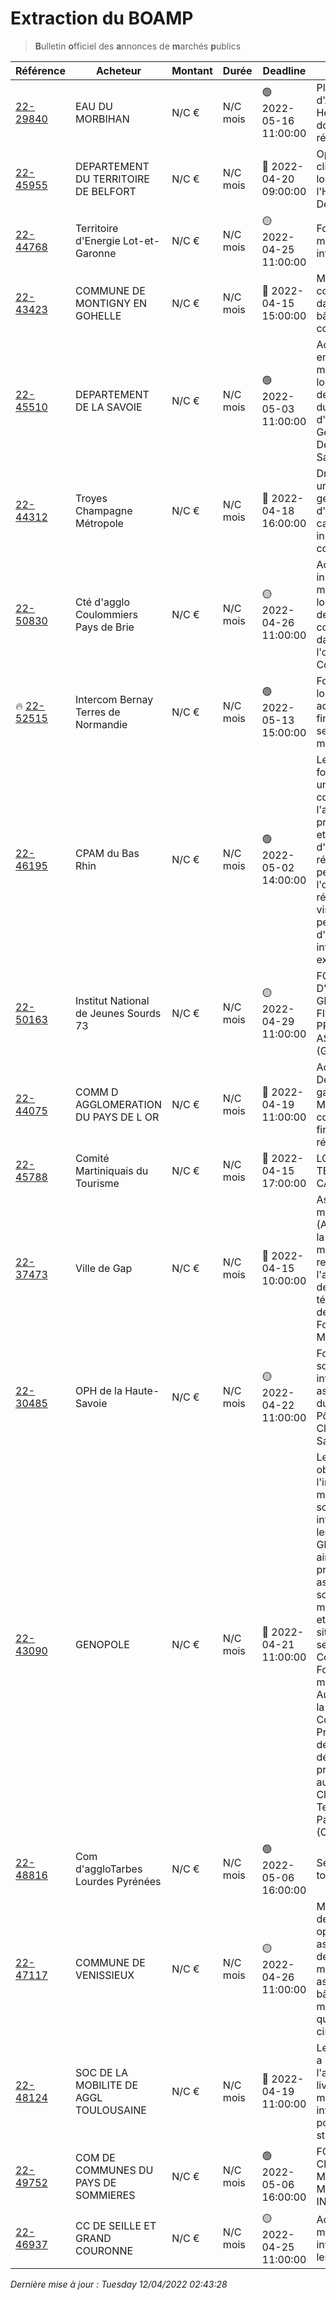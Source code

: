 # Extraction du BOAMP
> **B**ulletin **o**fficiel des **a**nnonces de **m**archés **p**ublics

| Référence | Acheteur | Montant | Durée | Deadline | Résumé | Mot clé|
|---|---|---|---|---|---|---|
| [22-29840](https://www.boamp.fr/avis/detail/22-29840) | EAU DU MORBIHAN | N/C € | N/C mois | 🟢 2022-05-16 11:00:00 | Plan de Reprise d'Activité - Hébergement de données répliquées | *serveur*|
| [22-45955](https://www.boamp.fr/avis/detail/22-45955) | DEPARTEMENT DU TERRITOIRE DE BELFORT | N/C € | N/C mois | 🔴 2022-04-20 09:00:00 | Optimisation de la climatisation du local serveur à l'Hôtel du Département | *serveur*|
| [22-44768](https://www.boamp.fr/avis/detail/22-44768) | Territoire d'Energie Lot-et-Garonne | N/C € | N/C mois | 🟡 2022-04-25 11:00:00 | Fourniture de matériel informatique | *microsoft*|
| [22-43423](https://www.boamp.fr/avis/detail/22-43423) | COMMUNE DE MONTIGNY EN GOHELLE | N/C € | N/C mois | 🔴 2022-04-15 15:00:00 | Mise en place de contrôle d'accès dans divers bâtiments communaux | *logiciels*|
| [22-45510](https://www.boamp.fr/avis/detail/22-45510) | DEPARTEMENT DE LA SAVOIE | N/C € | N/C mois | 🟢 2022-05-03 11:00:00 | Acquisition, mise en oeuvre et maintenance d'un logiciel de gestion des métadonnées du Système d'Information Géographique du Département de la Savoie | *logiciels*|
| [22-44312](https://www.boamp.fr/avis/detail/22-44312) | Troyes Champagne Métropole | N/C € | N/C mois | 🔴 2022-04-18 16:00:00 | Droit d'accès à une application de gestion pour l'aire d'accueil de camping-cars et installations connexes | *logiciels*|
| [22-50830](https://www.boamp.fr/avis/detail/22-50830) | Cté d'agglo Coulommiers Pays de Brie | N/C € | N/C mois | 🟡 2022-04-26 11:00:00 | Acquisition, installation et maintenance d'un logiciel de gestion des fluides et des contrôles d'accès dans le cadre de l'opération Ferté Confluences | *logiciels*|
| 🔥 [22-52515](https://www.boamp.fr/avis/detail/22-52515) | Intercom Bernay Terres de Normandie | N/C € | N/C mois | 🟢 2022-05-13 15:00:00 | Fourniture d'un logiciel de gestion administrative et financière du service déchets ménagers | *logiciels*|
| [22-46195](https://www.boamp.fr/avis/detail/22-46195) | CPAM du Bas Rhin | N/C € | N/C mois | 🟢 2022-05-02 14:00:00 | Le titulaire devra fournir et installer un système complet pour l'animation et la présentation audio et vidéo au sein d'une salle de réunion afin de permettre l'organisation de réunion en mode visioconférence et permettant d'intégrer des intervenants externes. | *logiciels*|
| [22-50163](https://www.boamp.fr/avis/detail/22-50163) | Institut National de Jeunes Sourds 73 | N/C € | N/C mois | 🟡 2022-04-29 11:00:00 | FOURNITURE D'UN LOGICIEL DE GESTION FINANCIERE ET PRESTATIONS ASSOCIEES (GBCP) | *logiciels*|
| [22-44075](https://www.boamp.fr/avis/detail/22-44075) | COMM D AGGLOMERATION DU PAYS DE L OR | N/C € | N/C mois | 🔴 2022-04-19 11:00:00 | Accès Très Haut Débit à débits garantis, VPN MPLS- sortie coeur de réseau et firewall coeur de réseau | *firewall*|
| [22-45788](https://www.boamp.fr/avis/detail/22-45788) | Comité Martiniquais du Tourisme | N/C € | N/C mois | 🔴 2022-04-15 17:00:00 | LOGISTIQUE TERRE TRANSAT CAP MARTINIQUE | *wifi*|
| [22-37473](https://www.boamp.fr/avis/detail/22-37473) | Ville de Gap | N/C € | N/C mois | 🔴 2022-04-15 10:00:00 | Assistance à maîtrise d'ouvrage (AMO) en vue de la passation du marché de renouvellement de l'appel malade et des systèmes de télécommunication de l'EHPAD les 3 Fontaines - Saint Mens | *wifi*|
| [22-30485](https://www.boamp.fr/avis/detail/22-30485) | OPH de la Haute-Savoie | N/C € | N/C mois | 🟡 2022-04-22 11:00:00 | Fourniture d'une solution informatique pour assurer la gestion du planning du Pôle Relation Client de Haute-Savoie HABITAT | *informatique*|
| [22-43090](https://www.boamp.fr/avis/detail/22-43090) | GENOPOLE | N/C € | N/C mois | 🔴 2022-04-21 11:00:00 | Le marché a pour objet la fourniture, l'installation, de matériels et de solutions informatiques pour les services du GIP GENOPOLE, ainsi que les prestations associées à ces solutions. Le matériel sera livré et installé sur le site du GIP. Ce site se situe à Evry-Courcouronnes? Fourniture du matériel Audio/Vidéo dans la salle de Conférence? Prestations déploiementsLe détail des prestations figure au Cahier des Clauses Techniques Particulières (CCTP). | *informatique*|
| [22-48816](https://www.boamp.fr/avis/detail/22-48816) | Com d'aggloTarbes Lourdes Pyrénées | N/C € | N/C mois | 🟢 2022-05-06 16:00:00 | Services topographiques | *informatique*|
| [22-47117](https://www.boamp.fr/avis/detail/22-47117) | COMMUNE DE VENISSIEUX | N/C € | N/C mois | 🟡 2022-04-26 11:00:00 | Mise à disposition de bacs roulants opérationnels pour assurer la collecte des ordures ménagères et assimilés pour les bâtiments municipaux ainsi que pour les deux cimetières | *informatique*|
| [22-48124](https://www.boamp.fr/avis/detail/22-48124) | SOC DE LA MOBILITE DE AGGL TOULOUSAINE | N/C € | N/C mois | 🔴 2022-04-19 11:00:00 | Le présent marché a pour objet l'acquisition et la livraison de matériels informatiques(PC portables et stations d'accueil) | *informatique*|
| [22-49752](https://www.boamp.fr/avis/detail/22-49752) | COM DE COMMUNES DU PAYS DE SOMMIERES | N/C € | N/C mois | 🟢 2022-05-06 16:00:00 | FOURNITURE CLASSES MOBILES et MATERIELS INFORMATIQUE | *informatique*|
| [22-46937](https://www.boamp.fr/avis/detail/22-46937) | CC DE SEILLE ET GRAND COURONNE | N/C € | N/C mois | 🟡 2022-04-25 11:00:00 | Acquisition de matériel informatique pour les sites scolaires | *informatique*|


_Dernière mise à jour : Tuesday 12/04/2022 02:43:28_